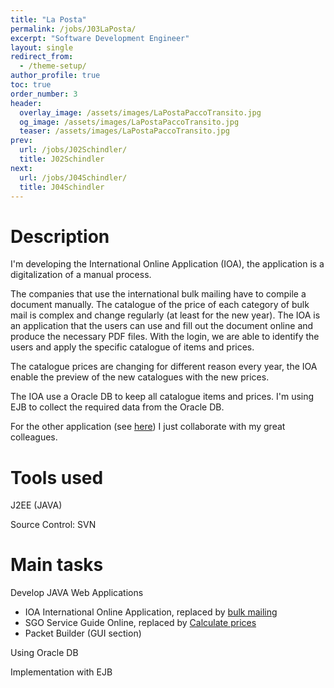 ```yaml
---
title: "La Posta"
permalink: /jobs/J03LaPosta/
excerpt: "Software Development Engineer"
layout: single
redirect_from:
  - /theme-setup/
author_profile: true
toc: true
order_number: 3
header:
  overlay_image: /assets/images/LaPostaPaccoTransito.jpg
  og_image: /assets/images/LaPostaPaccoTransito.jpg
  teaser: /assets/images/LaPostaPaccoTransito.jpg
prev:
  url: /jobs/J02Schindler/
  title: J02Schindler
next:
  url: /jobs/J04Schindler/
  title: J04Schindler
---
```

# Description
I'm developing the International Online Application (IOA), 
the application is a digitalization of a manual process.

The companies that use the international bulk mailing have to compile a document manually.
The catalogue of the price of each category of bulk mail is complex and change regularly (at least for the new year).
The IOA is an application that the users can use and fill out the document online and produce the necessary PDF files.
With the login, we are able to identify the users and apply the specific catalogue of items and prices.

The catalogue prices are changing for different reason every year,
the IOA enable the preview of the new catalogues with the new prices.

The IOA use a Oracle DB to keep all catalogue items and prices.
I'm using EJB to collect the required data from the Oracle DB.

For the other application (see [here](#main-tasks)) I just collaborate with my great colleagues.
# Tools used
J2EE (JAVA)

Source Control: SVN 

# Main tasks
Develop JAVA Web Applications
- IOA International Online Application, replaced by [bulk mailing](https://www.post.ch/en/sending-letters/bulk-mailing-of-letters/international-bulk-mailings)
- SGO Service Guide Online, replaced by [Calculate prices](https://service.post.ch/vsc/info)
- Packet Builder (GUI section)

Using Oracle DB

Implementation with EJB